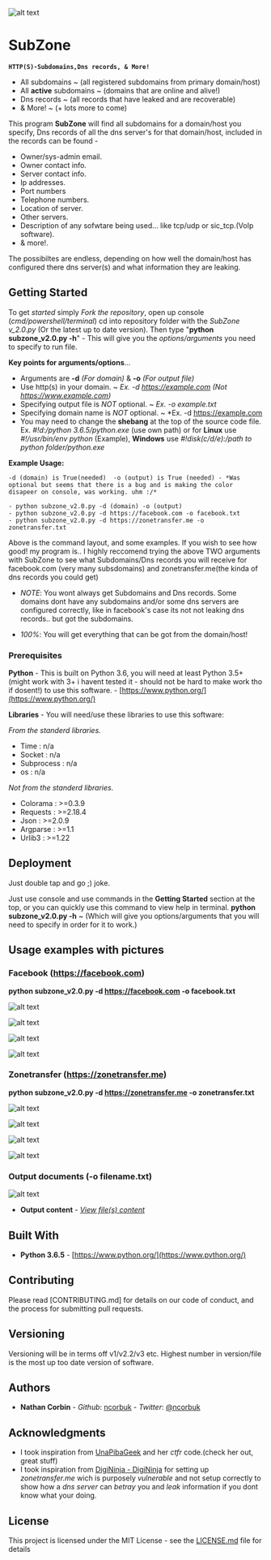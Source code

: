 ![alt text](https://github.com/ncorbuk/SubZone/blob/master/logo_.png)

# SubZone
**```HTTP(S)-Subdomains,Dns records, & More!```**
* All subdomains  ~ (all registered subdomains from primary domain/host)
* All **active** subdomains  ~ (domains that are online and alive!)
* Dns records  ~ (all records that have leaked and are recoverable)
* & More!  ~ (+ lots more to come)

This program **SubZone** will find all subdomains for a domain/host you specify, Dns records of all the 
dns server's for that domain/host, included in the records can be found -

* Owner/sys-admin email.
* Owner contact info.
* Server contact info.
* Ip addresses.
* Port numbers
* Telephone numbers.
* Location of server.
* Other servers.
* Description of any sofwtare being used... like tcp/udp or sic_tcp.(VoIp software).
* & more!.

The possibiltes are endless, depending on how well the domain/host has configured there 
dns server(s) and what information they are leaking.

## Getting Started

To get *started* simply *Fork the repository*, open up console (*cmd/powershell/terminal*) cd into repository folder with 
the *SubZone v_2.0.py* (Or the latest up to date version). Then type "**python subzone_v2.0.py -h**" - This will give you the *options/arguments* you need to specify to run file. 

**Key points for arguments/options**...
* Arguments are **-d** *(For domain)* & **-o** *(For output file)*
* Use http(s) in your domain.  ~  *Ex. -d https://example.com (Not https://www.example.com)*
* Specifying output file is *NOT* optional.  ~  *Ex. -o example.txt* 
* Specifying domain name is *NOT* optional.  ~  *Ex. -d https://example.com
* You may need to change the **shebang** at the top of the source code file. Ex. *#!d:/python 3.6.5/python.exe* (use own path) or for **Linux** use *#!/usr/bin/env python* (Example), **Windows** use *#!disk(c/d/e):/path to python folder/python.exe*

**Example Usage:**
```
-d (domain) is True(needed)  -o (output) is True (needed) - *Was optional but seems that there is a bug and is making the color disapeer on console, was working. uhm :/*

- python subzone_v2.0.py -d (domain) -o (output)
- python subzone_v2.0.py -d https://facebook.com -o facebook.txt
- python subzone_v2.0.py -d https://zonetransfer.me -o zonetransfer.txt
```

Above is the command layout, and some examples. If you wish to see how good! my program is.. I highly reccomend trying the above
TWO arguments with SubZone to see what Subdomains/Dns records you will receive for facebook.com (very many subsdomains) and
zonetransfer.me(the kinda of dns records you could get)

- *NOTE*: You wont always get Subdomains and Dns records. Some domains dont have any subdomains and/or some dns servers are configured
correctly, like in facebook's case its not not leaking dns records.. but got the subdomains.

- *100%*: You will get everything that can be got from the domain/host!

### Prerequisites

**Python** - This is built on Python 3.6, you will need at least Python 3.5+ (might work with 3+ i havent tested it - should not be hard to make work tho if dosent!) to use this software. - [https://www.python.org/](https://www.python.org/)

**Libraries** - You will need/use these libraries to use this software:

*From the standerd libraries.*
* Time : n/a
* Socket : n/a
* Subprocess : n/a
* os : n/a

*Not from the standerd libraries.*
* Colorama : >=0.3.9
* Requests : >=2.18.4
* Json : >=2.0.9
* Argparse : >=1.1
* Urlib3 : >=1.22

## Deployment

Just double tap and go ;) joke.

Just use console and use commands in the **Getting Started** section at the top, or you can quickly use this command to view help in terminal.
**python subzone_v2.0.py -h**  ~ (Which will give you options/arguments that you will need to specify in order for it to work.)

## Usage examples with pictures

### Facebook (https://facebook.com)
**python subzone_v2.0.py -d https://facebook.com -o facebook.txt**

![alt text](https://github.com/ncorbuk/SubZone/blob/master/Usage_pictures/facebook_01.png)

![alt text](https://github.com/ncorbuk/SubZone/blob/master/Usage_pictures/facebook_02.png)

![alt text](https://github.com/ncorbuk/SubZone/blob/master/Usage_pictures/facebook_3.png)

![alt text](https://github.com/ncorbuk/SubZone/blob/master/Usage_pictures/facebook_04.png)

### Zonetransfer (https://zonetransfer.me)
**python subzone_v2.0.py -d https://zonetransfer.me -o zonetransfer.txt**

![alt text](https://github.com/ncorbuk/SubZone/blob/master/Usage_pictures/zonetransfer_1.png)

![alt text](https://github.com/ncorbuk/SubZone/blob/master/Usage_pictures/zonetransfer_2.png)

![alt text](https://github.com/ncorbuk/SubZone/blob/master/Usage_pictures/zonetransfer_3.png)

![alt text](https://github.com/ncorbuk/SubZone/blob/master/Usage_pictures/zonetransfer_4.png)

### Output documents (-o filename.txt)

![alt text](https://github.com/ncorbuk/SubZone/blob/master/Usage_pictures/output_docs01.png)

* **Output content** - *[View file(s) content](https://github.com/ncorbuk/SubZone/tree/master/Example%20of%20output%20files)*

## Built With

* **Python 3.6.5** - [https://www.python.org/](https://www.python.org/)

## Contributing

Please read [CONTRIBUTING.md] for details on our code of conduct, and the process for submitting pull requests.

## Versioning

Versioning will be in terms off v1/v2.2/v3 etc. Highest number in version/file is the most up too date version of software.

## Authors

* **Nathan Corbin** - *Github*: [ncorbuk](https://github.com/ncorbuk) - *Twitter*: [@ncorbuk](https://twitter.com/ncorbuk)

## Acknowledgments

* I took inspiration from [UnaPibaGeek](https://github.com/UnaPibaGeek) and her *ctfr* code.(check her out, great stuff)
* I took inspiration from [DigiNinja - DigiNinja](https://zonetransfer.me) for setting up *zonetransfer.me* wich is purposely *vulnerable* and not setup correctly to show how a *dns server* can *betray* you and *leak* information if you dont know what your doing.

## License

This project is licensed under the MIT License - see the [LICENSE.md](LICENSE.md) file for details


